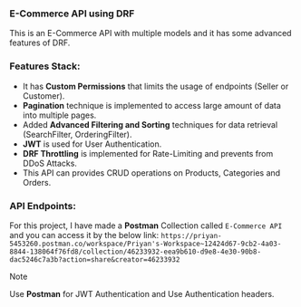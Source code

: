 ### E-Commerce API using DRF
This is an E-Commerce API with multiple models and it has some advanced features of DRF.

### **Features Stack:**
- It has **Custom Permissions** that limits the usage of endpoints (Seller or Customer).
- **Pagination** technique is implemented to access large amount of data into multiple pages.
- Added **Advanced Filtering and Sorting** techniques for data retrieval (SearchFilter, OrderingFilter).
- **JWT** is used for User Authentication.
- **DRF Throttling** is implemented for Rate-Limiting and prevents from DDoS Attacks.
- This API can provides CRUD operations on Products, Categories and Orders.

### API Endpoints:
For this project, I have made a **Postman** Collection called ```E-Commerce API``` and you can access it by the below link:
```https://priyan-5453260.postman.co/workspace/Priyan's-Workspace~12424d67-9cb2-4a03-8844-138064f76fd8/collection/46233932-eea9b610-d9e8-4e30-90b8-dac5246c7a3b?action=share&creator=46233932```

> [!NOTE]
> Use **Postman** for JWT Authentication and Use Authentication headers.
